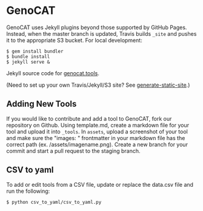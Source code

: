 # GenoCAT

GenoCAT uses Jekyll plugins beyond those supported by GitHub Pages.
Instead, when the master branch is updated, Travis builds `_site` and pushes it
to the appropriate S3 bucket. For local development:

```
$ gem install bundler
$ bundle install
$ jekyll serve &
```
Jekyll source code for [genocat.tools](http://genocat.tools/). 

(Need to set up your own Travis/Jekyll/S3 site? See [generate-static-site](https://github.com/hms-dbmi/generate-static-site).)

## Adding New Tools

If you would like to contribute and add a tool to GenoCAT, fork our repository on Github. Using template.md, create a markdown file for your tool and upload it into `_tools`. In `assets`, upload a screenshot of your tool and make sure the "images: " frontmatter in your markdown file has the correct path (ex. /assets/imagename.png). Create a new branch for your commit and start a pull request to the staging branch.

## CSV to yaml

To add or edit tools from a CSV file, update or replace the data.csv file and run the following:
```
$ python csv_to_yaml/csv_to_yaml.py
```
